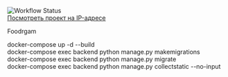 ![Workflow Status](https://github.com/RH1532/foodgram-project-react/actions/workflows/foodgram_workflow.yml/badge.svg)  
[Посмотреть проект на IP-адресе](http://84.252.131.20)  

Foodrgam  

docker-compose up -d --build  
docker-compose exec backend python manage.py makemigrations  
docker-compose exec backend python manage.py migrate  
docker-compose exec backend python manage.py collectstatic --no-input  